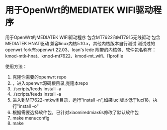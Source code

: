 # 用于OpenWrt的MEDIATEK WIFI驱动程序
用于OpenWrt的MEDIATEK WIFI驱动程序
包含MT7622和MT7915无线驱动
包含MEDIATEK HNAT驱动
兼容linux内核5.10.x，其他内核版本自行测试
测试过的openwrt fork有:openwrt 22.03、lean's lede
附带的内核包、软件包名称有：kmod-mtk-hnat、kmod-mt7622、kmod-mt_wifi、l1profile

使用方法：
1) 克隆你需要的openwrt repo
2) ，进入openwrt源码根目录,克隆本repo
3) ./scripts/feeds install -a
4) ./scripts/feeds install -a
5) 进入到MT7622-mtkwifi目录，运行"install -n",如果luci版本低于luci18，执行"install -o"
6) 根据需要选择软件包，已针对xiaomiredmiax6s修改了默认软件包
7) make menuconfig
8) make


